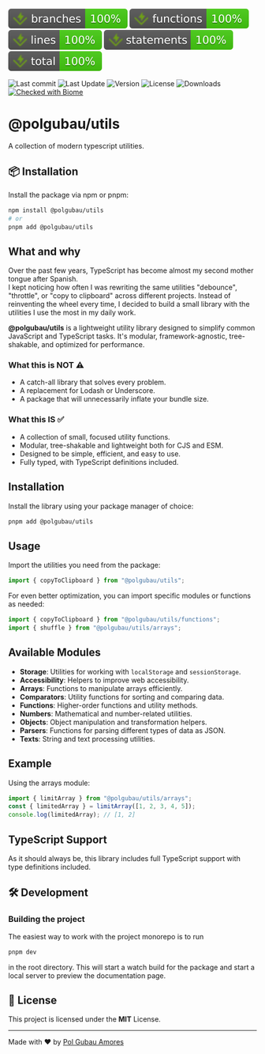 ![Branches](./badges/packages/utils/coverage-branches.svg)
![Functions](./badges/packages/utils/coverage-functions.svg)
![Lines](./badges/packages/utils/coverage-lines.svg)
![Statements](./badges/packages/utils/coverage-statements.svg)
![Coverage total](./badges/packages/utils/coverage-total.svg)

![Last commit](https://img.shields.io/github/last-commit/PolGubau/utils?logo=git)
![Last Update](https://img.shields.io/npm/last-update/%40polgubau%2Futils?logo=npm&label=last%20update)
![Version](https://img.shields.io/npm/v/%40polgubau%2Futils?logo=npm&label=version)
![License](https://img.shields.io/github/license/PolGubau/utils?logo=github&label=license)
![Downloads](https://img.shields.io/npm/dt/%40polgubau%2Futils?logo=npm&label=downloads)
[![Checked with Biome](https://img.shields.io/badge/Checked_with-Biome-60a5fa?style=flat&logo=biome)](https://biomejs.dev)


# @polgubau/utils

A collection of modern typescript utilities. 

## 📦 Installation

Install the package via npm or pnpm:

```sh
npm install @polgubau/utils
# or
pnpm add @polgubau/utils
```


## What and why

Over the past few years, TypeScript has become almost my second mother tongue after Spanish.  
I kept noticing how often I was rewriting the same utilities "debounce", "throttle", or "copy to clipboard" across different projects. Instead of reinventing the wheel every time, I decided to build a small library with the utilities I use the most in my daily work.

**@polgubau/utils** is a lightweight utility library designed to simplify common JavaScript and TypeScript tasks. It's modular, framework-agnostic, tree-shakable, and optimized for performance.

### What this is NOT ⚠️
- A catch-all library that solves every problem.
- A replacement for Lodash or Underscore.
- A package that will unnecessarily inflate your bundle size.

### What this IS ✅
- A collection of small, focused utility functions.
- Modular, tree-shakable and lightweight both for CJS and ESM.
- Designed to be simple, efficient, and easy to use.
- Fully typed, with TypeScript definitions included.

## Installation

Install the library using your package manager of choice:

```sh
pnpm add @polgubau/utils
```

## Usage

Import the utilities you need from the package:

```js
import { copyToClipboard } from "@polgubau/utils";
```

For even better optimization, you can import specific modules or functions as needed:

```js
import { copyToClipboard } from "@polgubau/utils/functions";
import { shuffle } from "@polgubau/utils/arrays";
```

## Available Modules

- **Storage**: Utilities for working with `localStorage` and `sessionStorage`.
- **Accessibility**: Helpers to improve web accessibility.
- **Arrays**: Functions to manipulate arrays efficiently.
- **Comparators**: Utility functions for sorting and comparing data.
- **Functions**: Higher-order functions and utility methods.
- **Numbers**: Mathematical and number-related utilities.
- **Objects**: Object manipulation and transformation helpers.
- **Parsers**: Functions for parsing different types of data as JSON.
- **Texts**: String and text processing utilities.

## Example

Using the arrays module:

```js
import { limitArray } from "@polgubau/utils/arrays"; 
const { limitedArray } = limitArray([1, 2, 3, 4, 5]); 
console.log(limitedArray); // [1, 2]
```

## TypeScript Support

As it should always be, this library includes full TypeScript support with type definitions included.



## 🛠 Development

### Building the project

The easiest way to work with the project monorepo is to run

```sh
pnpm dev
```
in the root directory. This will start a watch build for the package and start a local server to preview the documentation page.

## 📜 License

This project is licensed under the **MIT** License.  

---

Made with ❤️ by [Pol Gubau Amores](https://polgubau.com)
